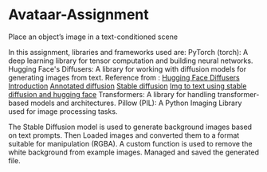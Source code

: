 # Avataar-Assignment
Place an object’s image in a text-conditioned scene

In this assignment, libraries and frameworks used are:
PyTorch (torch): A deep learning library for tensor computation and building neural networks.
Hugging Face's Diffusers: A library for working with diffusion models for generating images from text.
Reference from : [Hugging Face Diffusers Introduction](https://colab.research.google.com/github/huggingface/notebooks/blob/main/diffusers/diffusers_intro.ipynb)
[Annotated diffusion](https://huggingface.co/blog/annotated-diffusion)
[Stable diffusion](https://huggingface.co/blog/stable_diffusion)
[Img to text using stable diffusion and hugging face](https://www.youtube.com/watch?v=Fa2ajc5AnhI)
Transformers: A library for handling transformer-based models and architectures.
Pillow (PIL): A Python Imaging Library used for image processing tasks.

The Stable Diffusion model is used to generate background images based on text prompts. Then Loaded images and converted them to a format suitable for manipulation (RGBA). A custom function is used to remove the white background from example images. Managed and saved the generated file.
